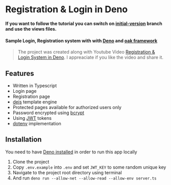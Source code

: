 # Registration & Login in Deno

**If you want to follow the tutorial you can switch on [initial-version](https://github.com/thecodeholic/deno-login-register/tree/initial-version) branch and use the views files.**

#### Sample Login, Registration system with with [Deno](https://deno.land) and [oak framework](https://deno.land/x/oak)

> The project was created along with Youtube Video [Registration & Login System in Deno](https://youtu.be/2TRipZfWEGY). I appreaciate if you like the video and share it.

## Features

 - Written in Typescript
 - Login page
 - Registration page
 - [dejs](https://deno.land/x/dejs) template engine
 - Protected pages available for authorized users only
 - Password encrypted using [bcrypt](https://deno.land/x/bcrypt)
 - Using [JWT](https://deno.land/x/djwt) tokens
 - [dotenv](https://deno.land/x/dotenv) implementation

## Installation

You need to have [Deno installed](https://deno.land/#installation) in order to run this app locally

1. Clone the project
1. Copy `.env.example` into `.env` and set `JWT_KEY` to some random unique key
1. Navigate to the project root directory using terminal
1. And run `deno run --allow-net --allow-read --allow-env server.ts`

